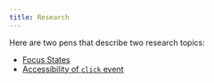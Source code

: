 ```yaml
---
title: Research
---
```


Here are two pens that describe two research topics:

- [Focus States](https://codepen.io/gossi/pen/ZEbGoqO)
- [Accessibility of `click` event](https://codepen.io/gossi/pen/bGNdqOw)
